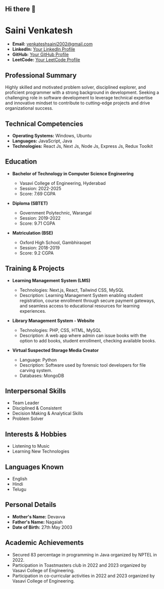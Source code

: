 ## Hi there 👋

# Saini Venkatesh

- **Email:** venkateshsaini2002@gmail.com
- **LinkedIn:** [Your LinkedIn Profile](https://www.linkedin.com/in/venkatesh-s-99511129b)
- **GitHub:** [Your GitHub Profile](https://github.com/venkateshsaini)
- **LeetCode:** [Your LeetCode Profile](https://leetcode.com/venkateshsaini2002)

## Professional Summary

Highly skilled and motivated problem solver, disciplined explorer, and proficient programmer with a strong background in development. Seeking a challenging role in software development to leverage technical expertise and innovative mindset to contribute to cutting-edge projects and drive organizational success.

## Technical Competencies

- **Operating Systems:** Windows, Ubuntu
- **Languages:** JavaScript, Java
- **Technologies:** React Js, Next Js, Node Js, Express Js, Redux Toolkit

## Education

- **Bachelor of Technology in Computer Science Engineering**
  - Vasavi College of Engineering, Hyderabad
  - Session: 2022-2025
  - Score: 7.69 CGPA

- **Diploma (SBTET)**
  - Government Polytechnic, Warangal
  - Session: 2019-2022
  - Score: 9.71 CGPA

- **Matriculation (BSE)**
  - Oxford High School, Gambhiraopet
  - Session: 2018-2019
  - Score: 9.2 CGPA

## Training & Projects

- **Learning Management System (LMS)**
  - Technologies: Next.js, React, Tailwind CSS, MySQL
  - Description: Learning Management System enabling student registration, course enrollment through secure payment gateways, and seamless access to educational resources for learning experiences.

- **Library Management System - Website**
  - Technologies: PHP, CSS, HTML, MySQL
  - Description: A web app where admin can issue books with the option to add books, student enrollment, checking available books.

- **Virtual Suspected Storage Media Creator**
  - Language: Python
  - Description: Software used by forensic tool developers for file carving system.
  - Databases: MongoDB

## Interpersonal Skills

- Team Leader
- Disciplined & Consistent
- Decision Making & Analytical Skills
- Problem Solver

## Interests & Hobbies

- Listening to Music
- Learning New Technologies

## Languages Known

- English
- Hindi
- Telugu

## Personal Details

- **Mother's Name:** Devavva
- **Father's Name:** Nagaiah
- **Date of Birth:** 27th May 2003

## Academic Achievements

- Secured 83 percentage in programming in Java organized by NPTEL in 2022.
- Participation in Toastmasters club in 2022 and 2023 organized by Vasavi College of Engineering.
- Participation in co-curricular activities in 2022 and 2023 organized by Vasavi College of Engineering.

<!--
**Venkateshsaini/venkateshsaini** is a ✨ _special_ ✨ repository because its `README.md` (this file) appears on your GitHub profile.

Here are some ideas to get you started:

- 🔭 I’m currently working on ...
- 🌱 I’m currently learning ...
- 👯 I’m looking to collaborate on ...
- 🤔 I’m looking for help with ...
- 💬 Ask me about ...
- 📫 How to reach me: ...
- 😄 Pronouns: ...
- ⚡ Fun fact: ...
-->
